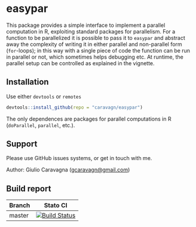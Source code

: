 # easypar

This package provides a simple interface to implement a parallel computation in R, exploiting standard packages for parallelism. For a function to be parallelized it is possible to pass it to `easypar` and abstract away the complexity of writing it in either parallel and non-parallel form (`for`-loops); in this way with a single piece of code the function can be run in parallel or not, which sometimes helps debugging etc. At runtime, the parallel setup can be controlled as explained in the vignette.

## Installation

Use either `devtools` or `remotes`
```R
devtools::install_github(repo = "caravagn/easypar")
```
The only dependences are packages for parallel computations in R (`doParallel`, `parallel`, etc.).

## Support

Please use GitHub issues systems, or get in touch with me.

Author: Giulio Caravagna (gcaravagn@gmail.com)

## Build report

| Branch              | Stato CI      |
|---------------------|---------------|
| master | [![Build Status](https://travis-ci.org/caravagn/easypar.svg?branch=master)](https://travis-ci.org/caravagn/easypar) |

